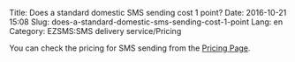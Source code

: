Title: Does a standard domestic SMS sending cost 1 point?
Date: 2016-10-21 15:08
Slug: does-a-standard-domestic-sms-sending-cost-1-point
Lang: en
Category: EZSMS:SMS delivery service/Pricing

You can check the pricing for SMS sending from the [Pricing Page](https://www.ezsms.biz/ja/faq/price/).